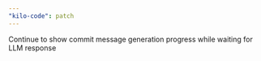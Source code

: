 ```yaml
---
"kilo-code": patch
---
```


Continue to show commit message generation progress while waiting for LLM response
